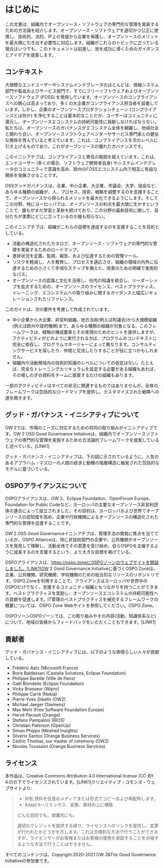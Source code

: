 # はじめに

この文書は、組織内でオープンソース・ソフトウェアの専門的な管理を実装するための方法論を紹介します。オープンソース・ソフトウェアを適切かつ公正に使用し、技術的、法的、IP上の脅威から企業を保護し、オープンソースのメリットを最大限に引き出す必要性に対応します。組織がこれらのトピックに立っている場合はいつでも、このドキュメントは前進し、旅を成功に導くためのガイダンスとアイデアを提案します。

## コンテキスト

大規模なエンドユーザーやシステムインテグレータのほとんどは、情報システム部門や製品およびサービス部門で、すでにフリーソフトウェアおよびオープンソースソフトウェア (FOSS) を使用しています。オープンソースのコンプライアンスへの関心は高まっており、多くの大企業がコンプライアンス担当者を設置しています。しかし、企業のオープンソースプロダクションチェーン (コンプライアンスとは何か) を浄化することは基本的なことだが、ユーザーはコミュニティに還元し、オープンソースエコシステムの持続可能性に貢献しなければならない。私たちは、オープンソースのガバナンスがエコシステム全体を網羅し、地域社会と関わり合い、オープンソースソフトウェアベンダーやサービス専門家との健全な関係を育んでいると考えています。これは、コンプライアンスを次のレベルに引き上げるものであり、これがオープンソースの優れたガバナンスです。

このイニシアチブは、コンプライアンスと責任の範囲を超えています。これは、エンドユーザー (多くの場合、ソフトウェア開発者自身) やシステムインテグレータのコミュニティで意識を高め、欧州のFOSSエコシステム内で相互に有益な関係を発展させることです。

OSSグッドガバナンスは、企業、中小企業、大企業、市議会、大学、協会など、あらゆる種類の組織が、人、プロセス、技術、戦略を調整するのを支援することで、オープンソースから得られるメリットを最大化できるようにします。そしてこの分野、特にヨーロッパでは、オープンソースの利点を最大限に生かすということで、誰もがまだ学習と革新を続けており、この分野の最新技術に関して、自分たちが実際にどこに立っているのか誰も知らない。

このイニシアチブは、組織がこれらの目標を達成するのを支援することを目的としている。
* 活動の構造化されたカタログ、オープンソース・ソフトウェアの専門的な管理を実装するためのロードマップ。
* 進捗状況を定義、監視、報告、および伝達するための管理ツール。
* リスクを軽減し、人を教育し、プロセスを適応させ、組織の領域の内外に伝達するための小さくて手頃なステップを備えた、改善のための明確で実用的なパス。
* オープンソースの認識と文化を活用し、社内の知識を統合し、リーダーシップを拡大するための、オープンソースのライセンス、ベストプラクティス、トレーニング、エコシステムへの取り組みに関するガイダンスと幅広いキュレーションされたリファレンス。

このガイドは、次の要件を考慮して作成されています。
* 中小企業から大企業、非営利組織、地方当局(例えば町議会)から大規模組織(例えば欧州や政府機関)まで、あらゆる種類の組織が対象となる。このフレームワークは、戦略の構成要素とその実現のためのヒントを提供しますが、アクティビティがどのように実行されるかは、プログラムのコンテキストに完全に依存し、プログラムマネージャーによって異なります。コンサルティングサービスを探したり、仲間と交流したりすることが役に立つかもしれません。
* 組織内や活動領域内の技術的知識のレベルについての仮定はない。たとえば、完全なトレーニングカリキュラムを設定する必要がある組織もあれば、その場しのぎの資料をチームに提案するだけの組織もあります。

一部のアクティビティはすべての状況に関連するものではありませんが、全体のフレームワークは包括的なロードマップを提供し、カスタマイズされた戦略への道を開きます。


## グッド・ガバナンス・イニシアティブについて

OW 2では、市場のニーズに対応するための共同の取り組みがイニシアティブです。OW 2 OSS Good Governance Initiativeは、組織内でオープンソースソフトウェアの専門的な管理を実施するための方法論的フレームワークを提案していると述べている。[LINK1]

グッド・ガバナンス・イニシアティブは、下の図に示されているように、人気のあるアブラハム・マズローの人間の欲求と動機の階層構造に触発された包括的なモデルに基づいている。



## OSPOアライアンスについて

OSPOアライアンスは、OW 2、Eclipse Foundation、OpenForum Europe、Foundation for Public Codeなど、ヨーロッパの主要なオープンソース非営利団体の連合によって設立されました。その目的は、ヨーロッパおよび世界でオープンソースの認知度を高め、企業や行政機関によるオープンソースの構造化された専門的な管理を促進することです。

OW 2 OSS Good Governanceイニシアチブは、管理手法の開発に焦点を当てているが、OSPO Allianceは、特に非技術部門の企業や、公共機関がオープンソースを発見して理解し、活動全体でその恩恵を受け始め、自らOSPOを主催するように成長するのを支援するという、より大きな目標を掲げている。

OSPOアライアンスは、https://ospo.zoneにOSPOゾーンのウェブサイトを開設しました。[LINK1]OW 2 Good Governance Initiativeに基づくOSPO.Zoneは、企業、公共機関、研究機関、学術機関のための総合的なリソースのリポジトリです。OSPO.Zoneを利用することで、アライアンスはヨーロッパや世界中のOSPOだけでなく、支援するコミュニティ組織ともつながりを持つことができます。ベストプラクティスを奨励し、オープンソースエコシステムの持続可能性への貢献を促進します。IT管理のベストプラクティスを補完するフレームワークの概要については、OSPO Zone Webサイトを参照してください。OSPO Zone。

OSPOゾーンOSPOゾーンでは、この取り組みやその内容(活動、知識体系など)について、地域の皆様からフィードバックをいただくこともできます。[LINK1]

## 貢献者

グッド・ガバナンス・イニシアティブには、以下のような素晴らしい人々が貢献している。

* Frédéric Aatz (Microsoft France)
* Boris Baldassari (Castalia Solutions, Eclipse Foundation)
* Philippe Bareille (Ville de Paris)
* Gaël Blondelle (Eclipse Foundation)
* Vicky Brasseur (Wipro)
* Philippe Carré (Nokia)
* Pierre-Yves Gibello (OW2)
* Michael Jaeger (Siemens)
* Max Mehl (Free Software Foundation Europe)
* Hervé Pacault (Orange)
* Stefano Pampaloni (RIOS)
* Christian Paterson (OpenUp)
* Simon Phipps (Meshed Insights)
* Silvério Santos (Orange Business Services)
* Cédric Thomas, our master of ceremony (OW2)
* Nicolas Toussaint (Orange Business Services)

## ライセンス

本作品は、Creative Commons Attribution 4.0 International license (CC-BY 4.0)の下でライセンスされています。[LINK1]クリエイティブ・コモンズ・ウェブサイトより:

> * 共有:資料を任意のメディアまたは形式でコピーおよび再配布します。
> * Adapt it—リミックス、変換、素材の上に構築
>
> どんな目的でも、商業的にも。
>
> 適切なクレジットを提供する限り、ライセンスへのリンクを提供し、変更が行われたかどうかを示します。これは合理的な方法で行うことができますが、ライセンサーがお客様またはお客様の使用を承認することを示唆するような方法で行うことはできません。

すべてのコンテンツは、Copyright:2020-2021 OW 2&The Good Governance Initiativeの参加者です。
